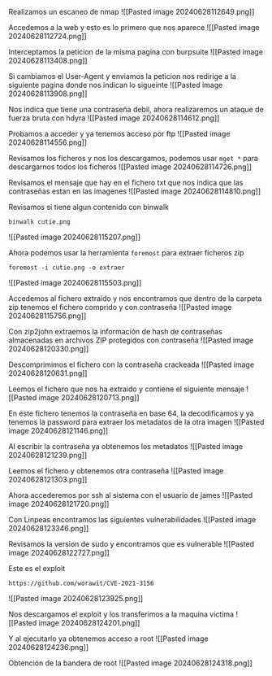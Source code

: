 Realizamos un escaneo de nmap
![[Pasted image 20240628112649.png]]

Accedemos a la web y esto es lo primero que nos aparece
![[Pasted image 20240628112724.png]]

Interceptamos la peticion de la misma pagina con burpsuite
![[Pasted image 20240628113408.png]]

Si cambiamos el User-Agent y enviamos la peticion nos redirige a la siguiente pagina donde nos indican lo sigueinte
![[Pasted image 20240628113908.png]]

Nos indica que tiene una contraseña debil, ahora realizaremos un ataque de fuerza bruta con hdyra
![[Pasted image 20240628114612.png]]

Probamos a acceder y ya tenemos acceso por ftp
![[Pasted image 20240628114556.png]]

Revisamos los ficheros y nos los descargamos, podemos usar `mget *` para descargarnos todos los ficheros 
![[Pasted image 20240628114726.png]]

Revisamos el mensaje que hay en el fichero txt que nos indica que las contraseñas estan en las imagenes
![[Pasted image 20240628114810.png]]

Revisamos si tiene algun contenido con binwalk
```
binwalk cutie.png
```
![[Pasted image 20240628115207.png]]

Ahora podemos usar la herramienta `foremost` para extraer ficheros zip
```
foremost -i cutie.png -o extraer
```
![[Pasted image 20240628115503.png]]

Accedemos al fichero extraido y nos encontramos que dentro de la carpeta zip tenemos el fichero comprido y con contraseña
![[Pasted image 20240628115756.png]]

Con zip2john extraemos la información de hash de contraseñas almacenadas en archivos ZIP protegidos con contraseña
![[Pasted image 20240628120330.png]]

Descomprimimos el fichero con la contraseña crackeada
![[Pasted image 20240628120631.png]]

Leemos el fichero que nos ha extraido y contiene el siguiente mensaje
![[Pasted image 20240628120713.png]]

En este fichero tenemos la contraseña en base 64, la decodificamos y ya tenemos la password para extraer los metadatos de la otra imagen
![[Pasted image 20240628121146.png]]

Al escribir la contraseña ya obtenemos los metadatos
![[Pasted image 20240628121239.png]]

Leemos el fichero y obtenemos otra contraseña
![[Pasted image 20240628121303.png]]

Ahora accederemos por ssh al sistema con el usuario de james
![[Pasted image 20240628121720.png]]

Con Linpeas encontramos las siguientes vulnerabilidades
![[Pasted image 20240628123346.png]]

Revisamos la version de sudo y encontramos que es vulnerable
![[Pasted image 20240628122727.png]]

Este es el exploit
```
https://github.com/worawit/CVE-2021-3156
```
![[Pasted image 20240628123925.png]]

Nos descargamos el exploit y los transferimos a la maquina victima
![[Pasted image 20240628124201.png]]

Y al ejecutarlo ya obtenemos acceso a root
![[Pasted image 20240628124236.png]]

Obtención de la bandera de root
![[Pasted image 20240628124318.png]]
